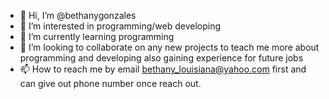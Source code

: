 - 👋 Hi, I’m @bethanygonzales
- 👀 I’m interested in programming/web developing
- 🌱 I’m currently learning programming
- 💞️ I’m looking to collaborate on any new projects to teach me more about programming and developing also gaining experience for future jobs
- 📫 How to reach me by email bethany_louisiana@yahoo.com first and can give out phone number once reach out.

<!---
bethanygonzales/bethanygonzales is a ✨ special ✨ repository because its `README.md` (this file) appears on your GitHub profile.
You can click the Preview link to take a look at your changes.
--->
